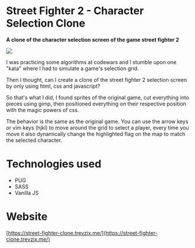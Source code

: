 # Street Fighter 2 - Character Selection Clone

**A clone of the character selection screen of the game street fighter 2**

![](https://i.imgur.com/EFHkFRl.png)

I was practicing some algorithms at codewars and I stumble upon one "kata" where I had to simulate a game's selection grid.

Then I thought, can I create a clone of the street fighter 2 selection screen by only using html, css and javascript?

So that's what I did, I found sprites of the original game, cut everything into pieces using gimp, then positioned everything on their respective position with the magic powers of css.

The behavior is the same as the original game. You can use the arrow keys or vim keys (hjkl) to move around the grid to select a player, every time you move it also dynamically change the highlighted flag on the map to match the selected character.


# Technologies used
- PUG
- SASS
- Vanilla JS

# Website
[https://street-fighter-clone.trevzix.me/](https://street-fighter-clone.trevzix.me/)
